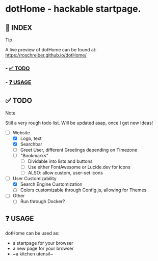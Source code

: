 # dotHome - hackable startpage.

## 📜 INDEX

> [!TIP]
> A live preview of dotHome can be found at:
> https://roschreiber.github.io/dotHome/

### - [✅ TODO](#-todo)
### - [❓ USAGE](#-usage)

## ✅ TODO
> [!NOTE]  
> Still a very rough todo list. Will be updated asap, once I get new Ideas!

- [ ] Website 
    - [x] Logo, text
    - [x] Searchbar
    - [ ] Greet User, different Greetings depending on Timezone
    - [ ] "Bookmarks"
        - [ ] Dividable into lists and buttons 
        - [ ] Use either FontAwesome or Lucide.dev for icons
        - [ ] ALSO: allow custom, user-set icons

- [ ] User Customizability
    - [x] Search Engine Customization
    - [ ] Colors customizable through Config.js, allowing for Themes

- [ ] Other
    - [ ] Run through Docker?
 
## ❓ USAGE
dotHome can be used as:

- a startpage for your browser
- a new page for your browser
- ~a kitchen utensil~
